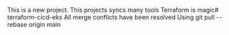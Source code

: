 This is a new project.
This projects syncs many tools 
Terraform is magic# terraform-cicd-eks
All merge conflicts have been resolved
Using git pull --rebase origin main
